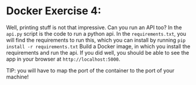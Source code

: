 # Docker Exercise 4:

Well, printing stuff is not that impressive. Can you run an API too?
In the `api.py` script is the code to run a python api.
In the `requirements.txt`, you will find the requirements to run this, which you can install by running `pip install -r requirements.txt`
Build a Docker image, in which you install the requirements and run the api. If you did well, you should be able to see the app in your browser at `http://localhost:5000`.

TIP: you will have to map the port of the container to the port of your machine!